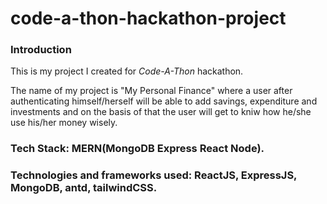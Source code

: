 # code-a-thon-hackathon-project

### Introduction
This is my project I created for *Code-A-Thon* hackathon.

The name of my project is "My Personal Finance" where a user after authenticating himself/herself will be able to add savings, expenditure and investments and on the basis of
that the user will get to kniw how he/she use his/her money wisely.

### Tech Stack: MERN(MongoDB Express React Node).

### Technologies and frameworks used: ReactJS, ExpressJS, MongoDB, antd, tailwindCSS.
